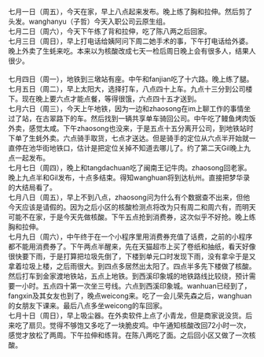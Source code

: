 七月一日（周五），今天在家，早上八点起来发布。晚上练了胸和拉伸。然后剪了头发。wanghanyu（子哲）今天入职公司云原生组。</br> 
七月二日（周六），今天下午练了背和拉伸，吃了陈八两之后回家。</br> 
七月三日（周日），早上打电话给姨阿问下周二她手术的事，下午打电话给外婆。晚上外卖了生蚝来吃。本来以为核酸改成七天一检后周日晚上会有很多人，结果人很少。</br>  
七月四日（周一），地铁到三墩站有座。中午和fanjian吃了十六路。晚上练了腿。</br> 
七月五日（周二），早上太阳大，选择打车，八点四十上车。九点十三分到公司楼下。现在晚上要六点才能点餐，等得很饿，六点四十五才送到。</br> 
七月六日（周三），今天上午地铁，因为一边和zhaosong在im上聊工作的事情坐过了站，在古翠路下的车。然后找到一辆共享单车骑回公司。中午吃了鳗鱼烤肉饭外卖，感觉太咸。下午zhaosong也没来，于是五点十五分离开公司，到地铁站时下单了生蚝外卖。六点骑手取货，七点才送达。但是骑手的定位从六点半开始就一直停在池华街地铁口，估计是把定位关掉不知道去哪儿了。约了第二天Gil晚上九点一起发布。</br> 
七月七日（周四），晚上和tangdachuan吃了闽南王记牛肉。zhaosong回老家。晚上九点半和Gil发布，十点多结束。得知wanghuan将到达杭州。直接把梦华录的大结局看了。</br> 
七月八日（周五），早上不到八点，zhaosong问为什么有个数据查不出来，但他今天应该是请假的。因为之后小区的核酸检测点将改为只有周二和周六有，而明天可能不在家，于是今天先做核酸。下午五点抢到消费券，这次似乎不好抢。晚上练胸和拉伸。</br> 
七月九日（周六），中午终于在一个小程序里用消费券充值了话费，之前的小程序都不能用消费券了。下午两点半醒来，先在天猫超市上买了卷纸和抽纸，看天好像很快要下雨，于是打算把垃圾先倒了，下楼到单元口时发现下雨，没有拿伞于是又拿着垃圾上楼，之后雨很大。到四点多居然出太阳了。四点半多先下楼做了核酸。然后打车到金家渡地铁站，五点上地铁。到西溪印象城的地铁路线比较绕，预计需要一小时。五点四十第一次坐三号线。六点到西溪印象城。wanhuan已经到了，fangxin及其女友也到了，晚点weicong来。吃了一会儿荣先森之后，wanghuan的女朋友下课来。最后八点多坐weicong的车回家。</br> 
七月十日（周日），早上吸尘器。在外卖软件上点了小青龙，但是商家说没货。后来吃了扇贝。觉得不够饱又多吃了一块脆皮鸡。中午通知核酸改回72小时一次，感觉才放松了两周。下午拉伸和练背。在陈八两吃了面。之后回小区又做了一次核酸。</br> 
